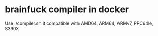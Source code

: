 # brainfuck compiler in docker
Use ./compiler.sh
it compatible with AMD64, ARM64, ARMv7, PPC64le, S390X
